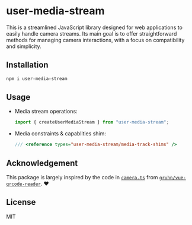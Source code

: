 # user-media-stream

This is a streamlined JavaScript library designed for web applications to easily handle camera streams. Its main goal is to offer straightforward methods for managing camera interactions, with a focus on compatibility and simplicity.

## Installation

```bash
npm i user-media-stream
```

## Usage

- Media stream operations:

  ```ts
  import { createUserMediaStream } from "user-media-stream";
  ```

- Media constraints & capablities shim:

  ```ts
  /// <reference types="user-media-stream/media-track-shims" />
  ```

## Acknowledgement

This package is largely inspired by the code in [`camera.ts`](https://github.com/gruhn/vue-qrcode-reader/blob/9278e21c40de79c69302650acf3659109f564681/src/misc/camera.ts) from [`gruhn/vue-qrcode-reader`](https://github.com/gruhn/vue-qrcode-reader). :heart:

## License

MIT
